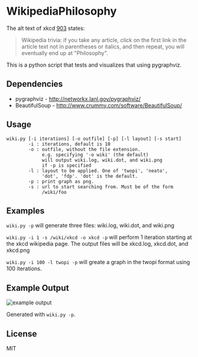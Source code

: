 WikipediaPhilosophy
===================

The alt text of xkcd [903](http://xkcd.com/903) states: 

> Wikipedia trivia: if you take any article, click on the first link
> in the article text not in parentheses or italics, and then repeat,
>  you will eventually end up at "Philosophy".

This is a python script that tests and visualizes that using pygraphviz.

## Dependencies

* pygraphviz - http://networkx.lanl.gov/pygraphviz/
* BeautifulSoup - http://www.crummy.com/software/BeautifulSoup/

## Usage

    wiki.py [-i iterations] [-o outfile] [-p] [-l layout] [-s start]
            -i : iterations, default is 10
            -o : outfile, without the file extension. 
                 e.g. specifying '-o wiki' (the default)
                 will output wiki.log, wiki.dot, and wiki.png
                 if -p is specified
            -l : layout to be applied. One of 'twopi', 'neato', 
                 'dot', 'fdp'. 'dot' is the default. 
            -p : print graph as png.
            -s : url to start searching from. Must be of the form
                 /wiki/foo

## Examples

`wiki.py -p` will generate three files: wiki.log, wiki.dot, and wiki.png

`wiki.py -i 1 -s /wiki/xkcd -o xkcd -p` will perform 1 iteration starting at the xkcd wikipedia page. The output files will be xkcd.log, xkcd.dot, and xkcd.png

`wiki.py -i 100 -l twopi -p` will greate a graph in the twopi format using 100 iterations.

## Example Output

![example output](https://raw.github.com/jdtw/wikipediaphilosophy/master/example.png)

Generated with `wiki.py -p`.

## License

MIT
